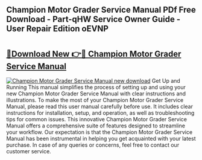 ## Champion Motor Grader Service Manual PDf Free Download - Part-qHW Service Owner Guide - User Repair Edition oEVNP

# <h2><a href="http://bc60639.oget.top/?id=Champion+Motor+Grader+Service+Manual">🔗Download New 👉🔴 Champion Motor Grader Service Manual</a></h2>

[![Champion Motor Grader Service Manual new download](https://i.imgur.com/5g1atiW.png)](http://bc60639.oget.top/?id=Champion+Motor+Grader+Service+Manual)
Get Up and Running This manual simplifies the process of setting up and using your new Champion Motor Grader Service Manual with clear instructions and illustrations. To make the most of your Champion Motor Grader Service Manual, please read this user manual carefully before use. It includes clear instructions for installation, setup, and operation, as well as troubleshooting tips for common issues. This innovative Champion Motor Grader Service Manual offers a comprehensive suite of features designed to streamline your workflow. Our expectation is that the Champion Motor Grader Service Manual has been instrumental in helping you get acquainted with your latest purchase. In case of any queries or concerns, feel free to contact our customer service.
